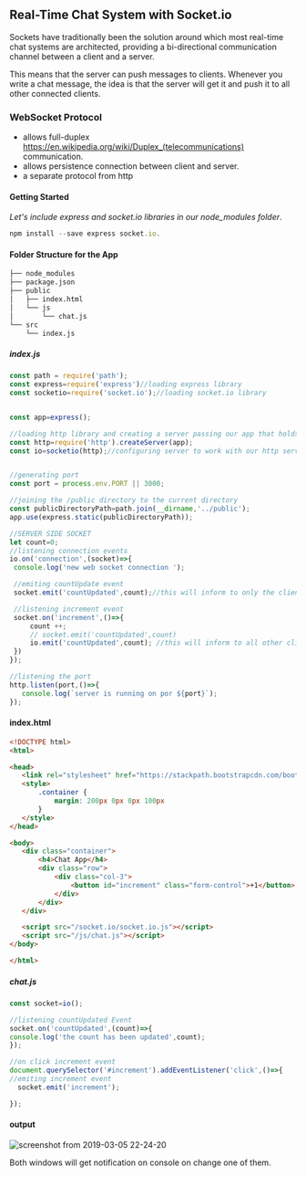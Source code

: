 ## Real-Time Chat System with Socket.io
Sockets have traditionally been the solution around which most real-time chat systems are architected, providing a bi-directional communication channel between a client and a server.

This means that the server can push messages to clients. Whenever you write a chat message, the idea is that the server will get it and push it to all other connected clients.

### WebSocket Protocol
* allows full-duplex https://en.wikipedia.org/wiki/Duplex_(telecommunications) communication.
* allows persistence connection between client and server.
* a separate protocol from http

#### Getting Started 
*Let's include express and socket.io libraries in our node_modules folder*.
```javascript
npm install --save express socket.io.
```


#### Folder Structure for the App
```bash
├── node_modules
├── package.json
├── public
│   ├── index.html
│   └── js
│       └── chat.js
└── src
    └── index.js
  ```
 
 ##### index.js
 ```javascript
 const path = require('path');
const express=require('express')//loading express library
const socketio=require('socket.io');//loading socket.io library


const app=express();

//loading http library and creating a server passing our app that holds a express()
const http=require('http').createServer(app);
const io=socketio(http);//configuring server to work with our http server


//generating port 
const port = process.env.PORT || 3000;

//joining the /public directory to the current directory   
const publicDirectoryPath=path.join(__dirname,'../public');
app.use(express.static(publicDirectoryPath));

//SERVER SIDE SOCKET
let count=0;
//listening connection events
io.on('connection',(socket)=>{
  console.log('new web socket connection ');

  //emiting countUpdate event
  socket.emit('countUpdated',count);//this will inform to only the client who is in communication.

  //listening increment event
  socket.on('increment',()=>{
      count ++;
      // socket.emit('countUpdated',count)
      io.emit('countUpdated',count); //this will inform to all other client about the changes.
  })
});

//listening the port 
http.listen(port,()=>{
    console.log(`server is running on por ${port}`);
});
```

 #### index.html 
 ```html
 <!DOCTYPE html>
<html>

<head>
    <link rel="stylesheet" href="https://stackpath.bootstrapcdn.com/bootstrap/4.3.1/css/bootstrap.min.css">
    <style>
        .container {
            margin: 200px 0px 0px 100px
        }
    </style>
</head>

<body>
    <div class="container">
        <h4>Chat App</h4>
        <div class="row">
            <div class="col-3">
                <button id="increment" class="form-control">+1</button>
            </div>
        </div>
    </div>

    <script src="/socket.io/socket.io.js"></script>
    <script src="/js/chat.js"></script>
</body>

</html>
```

##### chat.js
```javascript
const socket=io();

//listening countUpdated Event
socket.on('countUpdated',(count)=>{
console.log('the count has been updated',count);
});

//on click increment event 
document.querySelector('#increment').addEventListener('click',()=>{
//emiting increment event
  socket.emit('increment');

});
```

#### output
![screenshot from 2019-03-05 22-24-20](https://user-images.githubusercontent.com/47861774/53821324-ae645a00-3f95-11e9-87e9-01ea450507ff.png)

Both windows will get notification on console on change one of them.


   
